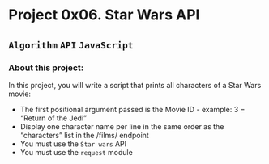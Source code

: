 # Project 0x06. Star Wars API
## `Algorithm` `API` `JavaScript`
### About this project:
In this project, you will write a script that prints all characters of a Star Wars movie:  
- The first positional argument passed is the Movie ID - example: 3 = “Return of the Jedi”
- Display one character name per line in the same order as the “characters” list in the /films/ endpoint
- You must use the `Star wars` API
- You must use the `request` module

